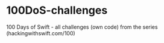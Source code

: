 # 100DoS-challenges
100 Days of Swift - all challenges (own code) from the series (hackingwithswift.com/100)
